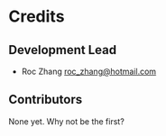 # Credits


## Development Lead

* Roc Zhang <roc_zhang@hotmail.com>

## Contributors

None yet. Why not be the first?
